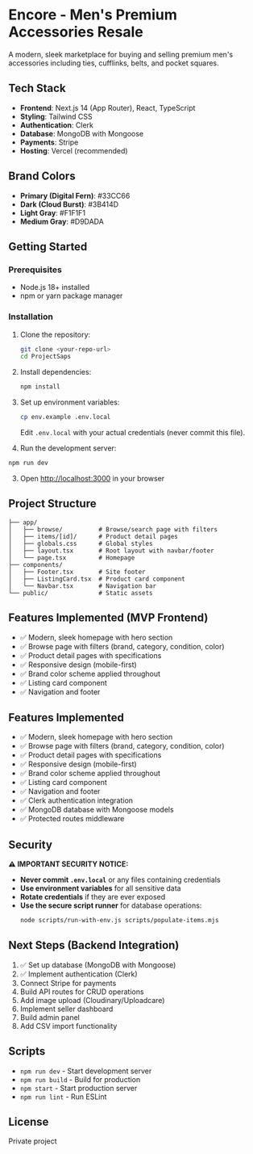 # Encore - Men's Premium Accessories Resale

A modern, sleek marketplace for buying and selling premium men's accessories including ties, cufflinks, belts, and pocket squares.

## Tech Stack

- **Frontend**: Next.js 14 (App Router), React, TypeScript
- **Styling**: Tailwind CSS
- **Authentication**: Clerk
- **Database**: MongoDB with Mongoose
- **Payments**: Stripe
- **Hosting**: Vercel (recommended)

## Brand Colors

- **Primary (Digital Fern)**: #33CC66
- **Dark (Cloud Burst)**: #3B414D
- **Light Gray**: #F1F1F1
- **Medium Gray**: #D9DADA

## Getting Started

### Prerequisites

- Node.js 18+ installed
- npm or yarn package manager

### Installation

1. Clone the repository:
   ```bash
   git clone <your-repo-url>
   cd ProjectSaps
   ```

2. Install dependencies:
   ```bash
   npm install
   ```

3. Set up environment variables:
   ```bash
   cp env.example .env.local
   ```
   Edit `.env.local` with your actual credentials (never commit this file).

4. Run the development server:
```bash
npm run dev
```

3. Open [http://localhost:3000](http://localhost:3000) in your browser

## Project Structure

```
├── app/
│   ├── browse/          # Browse/search page with filters
│   ├── items/[id]/      # Product detail pages
│   ├── globals.css      # Global styles
│   ├── layout.tsx       # Root layout with navbar/footer
│   └── page.tsx         # Homepage
├── components/
│   ├── Footer.tsx       # Site footer
│   ├── ListingCard.tsx  # Product card component
│   └── Navbar.tsx       # Navigation bar
└── public/              # Static assets

```

## Features Implemented (MVP Frontend)

- ✅ Modern, sleek homepage with hero section
- ✅ Browse page with filters (brand, category, condition, color)
- ✅ Product detail pages with specifications
- ✅ Responsive design (mobile-first)
- ✅ Brand color scheme applied throughout
- ✅ Listing card component
- ✅ Navigation and footer

## Features Implemented

- ✅ Modern, sleek homepage with hero section
- ✅ Browse page with filters (brand, category, condition, color)
- ✅ Product detail pages with specifications
- ✅ Responsive design (mobile-first)
- ✅ Brand color scheme applied throughout
- ✅ Listing card component
- ✅ Navigation and footer
- ✅ Clerk authentication integration
- ✅ MongoDB database with Mongoose models
- ✅ Protected routes middleware

## Security

**⚠️ IMPORTANT SECURITY NOTICE:**

- **Never commit `.env.local`** or any files containing credentials
- **Use environment variables** for all sensitive data
- **Rotate credentials** if they are ever exposed
- **Use the secure script runner** for database operations:
  ```bash
  node scripts/run-with-env.js scripts/populate-items.mjs
  ```

## Next Steps (Backend Integration)

1. ✅ Set up database (MongoDB with Mongoose)
2. ✅ Implement authentication (Clerk)
3. Connect Stripe for payments
4. Build API routes for CRUD operations
5. Add image upload (Cloudinary/Uploadcare)
6. Implement seller dashboard
7. Build admin panel
8. Add CSV import functionality

## Scripts

- `npm run dev` - Start development server
- `npm run build` - Build for production
- `npm start` - Start production server
- `npm run lint` - Run ESLint

## License

Private project

